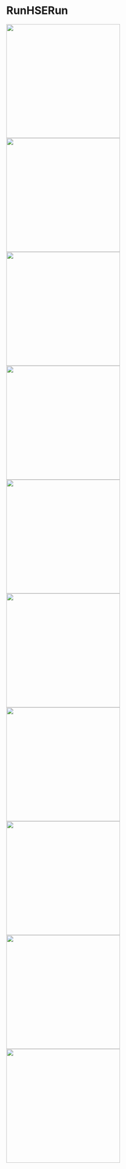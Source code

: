 # RunHSERun



<img src="https://github.com/xfiniks/RunHSERun/blob/main/Screenshots/ВводПочты.png" width="300"> <img src="https://github.com/xfiniks/RunHSERun/blob/main/Screenshots/Авторизация.png" width="300"> <br>
<img src="https://github.com/xfiniks/RunHSERun/blob/main/Screenshots/ВводНика.png" width="300"> <img src="https://github.com/xfiniks/RunHSERun/blob/78d4e9dcc16ef55d268093cfbc25d85c9e3921c9/Screenshots/%D0%93%D0%BB%D0%B0%D0%B2%D0%BD%D1%8B%D0%B8%CC%86%D0%AD%D0%BA%D1%80%D0%B0%D0%BD.png" width="300"> <br>
<img src="https://github.com/xfiniks/RunHSERun/blob/78d4e9dcc16ef55d268093cfbc25d85c9e3921c9/Screenshots/%D1%8D%D0%BA%D1%80%D0%B0%D0%BD%D0%9D%D0%B0%D1%81%D1%82%D1%80%D0%BE%D0%B5%D0%BA.png" width="300"> <img src="https://github.com/xfiniks/RunHSERun/blob/78d4e9dcc16ef55d268093cfbc25d85c9e3921c9/Screenshots/%D0%AD%D0%BA%D1%80%D0%B0%D0%BD%D0%94%D1%80%D1%83%D0%B7%D0%B5%D0%B8%CC%86.png" width="300"> <br>
<img src="https://github.com/xfiniks/RunHSERun/blob/78d4e9dcc16ef55d268093cfbc25d85c9e3921c9/Screenshots/%D0%AD%D0%BA%D1%80%D0%B0%D0%BD%D0%9F%D0%BE%D0%B8%D1%81%D0%BA%D0%B0.png" width="300"> <img src="https://github.com/xfiniks/RunHSERun/blob/78d4e9dcc16ef55d268093cfbc25d85c9e3921c9/Screenshots/%D0%B8%D0%B3%D1%80%D0%B0.png" width="300"> <br>
<img src="https://github.com/xfiniks/RunHSERun/blob/78d4e9dcc16ef55d268093cfbc25d85c9e3921c9/Screenshots/%D0%92%D1%8B%D0%B7%D0%BE%D0%B2%D0%94%D1%80%D1%83%D0%B3%D1%83.png" width="300"> <img src="https://github.com/xfiniks/RunHSERun/blob/78d4e9dcc16ef55d268093cfbc25d85c9e3921c9/Screenshots/%D0%A0%D0%B5%D0%B7%D1%83%D0%BB%D1%8C%D1%82%D0%B0%D1%82%D1%8B.png" width="300"> <br>
